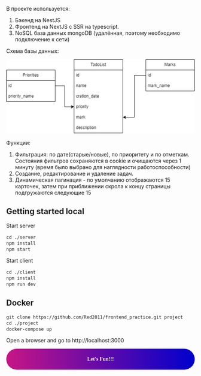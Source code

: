 В проекте используется:
1. Бэкенд на NestJS
2. Фронтенд на NextJS с SSR на typescript.
3. NoSQL база данных mongoDB (удалённая, поэтому необходимо подключение к сети)

Схема базы данных:

![img.png](schema.png)

Функции:
1. Фильтрация: по дате(старые/новые), по приоритету и по отметкам.
    Состояния фильтров сохраняются в cookie и очищаются через 1 минуту (время было выбрано для наглядности работоспособности)
2. Создание, редактирование и удаление задач.
3. Динамическая пагинация - по умолчанию отображаются 15 карточек, затем при приближении скрола к
    концу страницы подгружаются следующие 15

## Getting started local
Start server
```
cd ./server
npm install
npm start
```
Start client
```
cd ./client
npm install
npm run dev
```
## Docker
```
git clone https://github.com/Red2011/frontend_practice.git project
cd ./project
docker-compose up
```
Open a browser and go to http://localhost:3000


<div style="background: linear-gradient(to right, mediumvioletred, mediumblue); padding: 20px;  text-align: center; font-family: 'Pacifico', cursive; border-radius: 60px;">
    <span style="color: White;"><strong>Let's Fun!!!</strong></span>
</div>

